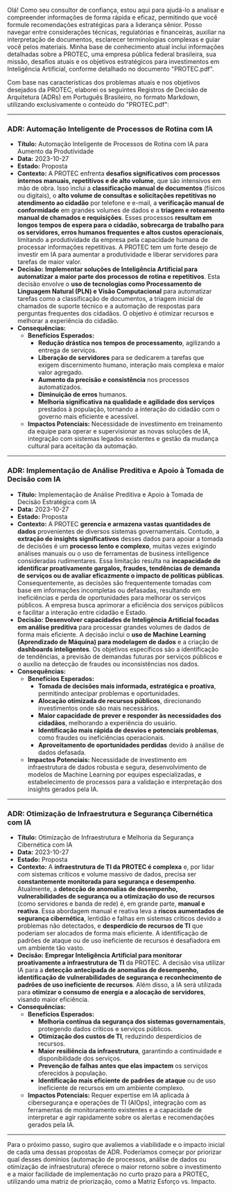 Olá! Como seu consultor de confiança, estou aqui para ajudá-lo a analisar e compreender informações de forma rápida e eficaz, permitindo que você formule recomendações estratégicas para a liderança sênior. Posso navegar entre considerações técnicas, regulatórias e financeiras, auxiliar na interpretação de documentos, esclarecer terminologias complexas e guiar você pelos materiais. Minha base de conhecimento atual inclui informações detalhadas sobre a PROTEC, uma empresa pública federal brasileira, sua missão, desafios atuais e os objetivos estratégicos para investimentos em Inteligência Artificial, conforme detalhado no documento "PROTEC.pdf".

Com base nas características dos problemas atuais e nos objetivos desejados da PROTEC, elaborei os seguintes Registros de Decisão de Arquitetura (ADRs) em Português Brasileiro, no formato Markdown, utilizando exclusivamente o conteúdo do "PROTEC.pdf":

---

### ADR: Automação Inteligente de Processos de Rotina com IA

*   **Título:** Automação Inteligente de Processos de Rotina com IA para Aumento da Produtividade
*   **Data:** 2023-10-27
*   **Estado:** Proposta
*   **Contexto:** A PROTEC enfrenta **desafios significativos com processos internos manuais, repetitivos e de alto volume**, que são intensivos em mão de obra. Isso inclui a **classificação manual de documentos** (físicos ou digitais), o **alto volume de consultas e solicitações repetitivas no atendimento ao cidadão** por telefone e e-mail, a **verificação manual de conformidade** em grandes volumes de dados e a **triagem e roteamento manual de chamados e requisições**. Esses processos **resultam em longos tempos de espera para o cidadão, sobrecarga de trabalho para os servidores, erros humanos frequentes e altos custos operacionais**, limitando a produtividade da empresa pela capacidade humana de processar informações repetitivas. A PROTEC tem um forte desejo de investir em IA para aumentar a produtividade e liberar servidores para tarefas de maior valor.
*   **Decisão:** **Implementar soluções de Inteligência Artificial para automatizar a maior parte dos processos de rotina e repetitivos**. Esta decisão envolve o **uso de tecnologias como Processamento de Linguagem Natural (PLN) e Visão Computacional** para automatizar tarefas como a classificação de documentos, a triagem inicial de chamados de suporte técnico e a automação de respostas para perguntas frequentes dos cidadãos. O objetivo é otimizar recursos e melhorar a experiência do cidadão.
*   **Consequências:**
    *   **Benefícios Esperados:**
        *   **Redução drástica nos tempos de processamento**, agilizando a entrega de serviços.
        *   **Liberação de servidores** para se dedicarem a tarefas que exigem discernimento humano, interação mais complexa e maior valor agregado.
        *   **Aumento da precisão e consistência** nos processos automatizados.
        *   **Diminuição de erros** humanos.
        *   **Melhoria significativa na qualidade e agilidade dos serviços** prestados à população, tornando a interação do cidadão com o governo mais eficiente e acessível.
    *   **Impactos Potenciais:** Necessidade de investimento em treinamento da equipe para operar e supervisionar as novas soluções de IA, integração com sistemas legados existentes e gestão da mudança cultural para aceitação da automação.

---

### ADR: Implementação de Análise Preditiva e Apoio à Tomada de Decisão com IA

*   **Título:** Implementação de Análise Preditiva e Apoio à Tomada de Decisão Estratégica com IA
*   **Data:** 2023-10-27
*   **Estado:** Proposta
*   **Contexto:** A PROTEC **gerencia e armazena vastas quantidades de dados** provenientes de diversos sistemas governamentais. Contudo, a **extração de insights significativos** desses dados para apoiar a tomada de decisões é um **processo lento e complexo**, muitas vezes exigindo análises manuais ou o uso de ferramentas de business intelligence consideradas rudimentares. Essa limitação resulta na **incapacidade de identificar proativamente gargalos, fraudes, tendências de demanda de serviços ou de avaliar eficazmente o impacto de políticas públicas**. Consequentemente, as decisões são frequentemente tomadas com base em informações incompletas ou defasadas, resultando em ineficiências e perda de oportunidades para melhorar os serviços públicos. A empresa busca aprimorar a eficiência dos serviços públicos e facilitar a interação entre cidadão e Estado.
*   **Decisão:** **Desenvolver capacidades de Inteligência Artificial focadas em análise preditiva** para processar grandes volumes de dados de forma mais eficiente. A decisão inclui o **uso de Machine Learning (Aprendizado de Máquina) para modelagem de dados** e a criação de **dashboards inteligentes**. Os objetivos específicos são a identificação de tendências, a previsão de demandas futuras por serviços públicos e o auxílio na detecção de fraudes ou inconsistências nos dados.
*   **Consequências:**
    *   **Benefícios Esperados:**
        *   **Tomada de decisões mais informada, estratégica e proativa**, permitindo antecipar problemas e oportunidades.
        *   **Alocação otimizada de recursos públicos**, direcionando investimentos onde são mais necessários.
        *   **Maior capacidade de prever e responder às necessidades dos cidadãos**, melhorando a experiência do usuário.
        *   **Identificação mais rápida de desvios e potenciais problemas**, como fraudes ou ineficiências operacionais.
        *   **Aproveitamento de oportunidades perdidas** devido à análise de dados defasada.
    *   **Impactos Potenciais:** Necessidade de investimento em infraestrutura de dados robusta e segura, desenvolvimento de modelos de Machine Learning por equipes especializadas, e estabelecimento de processos para a validação e interpretação dos insights gerados pela IA.

---

### ADR: Otimização de Infraestrutura e Segurança Cibernética com IA

*   **Título:** Otimização de Infraestrutura e Melhoria da Segurança Cibernética com IA
*   **Data:** 2023-10-27
*   **Estado:** Proposta
*   **Contexto:** A **infraestrutura de TI da PROTEC é complexa** e, por lidar com sistemas críticos e volume massivo de dados, precisa ser **constantemente monitorada para segurança e desempenho**. Atualmente, a **detecção de anomalias de desempenho, vulnerabilidades de segurança ou a otimização do uso de recursos** (como servidores e banda de rede) é, em grande parte, **manual e reativa**. Essa abordagem manual e reativa leva a **riscos aumentados de segurança cibernética**, lentidão e falhas em sistemas críticos devido a problemas não detectados, e **desperdício de recursos de TI** que poderiam ser alocados de forma mais eficiente. A identificação de padrões de ataque ou de uso ineficiente de recursos é desafiadora em um ambiente tão vasto.
*   **Decisão:** **Empregar Inteligência Artificial para monitorar proativamente a infraestrutura de TI** da PROTEC. A decisão visa utilizar IA para a **detecção antecipada de anomalias de desempenho, identificação de vulnerabilidades de segurança e reconhecimento de padrões de uso ineficiente de recursos**. Além disso, a IA será utilizada para **otimizar o consumo de energia e a alocação de servidores**, visando maior eficiência.
*   **Consequências:**
    *   **Benefícios Esperados:**
        *   **Melhoria contínua da segurança dos sistemas governamentais**, protegendo dados críticos e serviços públicos.
        *   **Otimização dos custos de TI**, reduzindo desperdícios de recursos.
        *   **Maior resiliência da infraestrutura**, garantindo a continuidade e disponibilidade dos serviços.
        *   **Prevenção de falhas antes que elas impactem** os serviços oferecidos à população.
        *   **Identificação mais eficiente de padrões de ataque** ou de uso ineficiente de recursos em um ambiente complexo.
    *   **Impactos Potenciais:** Requer expertise em IA aplicada à cibersegurança e operações de TI (AIOps), integração com as ferramentas de monitoramento existentes e a capacidade de interpretar e agir rapidamente sobre os alertas e recomendações gerados pela IA.

---

Para o próximo passo, sugiro que avaliemos a viabilidade e o impacto inicial de cada uma dessas propostas de ADR. Poderíamos começar por priorizar qual desses domínios (automação de processos, análise de dados ou otimização de infraestrutura) oferece o maior retorno sobre o investimento e a maior facilidade de implementação no curto prazo para a PROTEC, utilizando uma matriz de priorização, como a Matriz Esforço vs. Impacto.